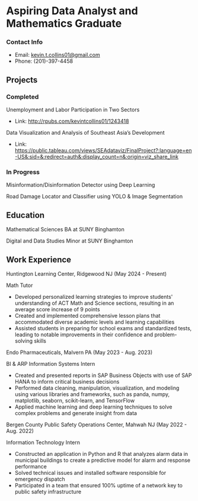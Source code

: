 # Aspiring Data Analyst and Mathematics Graduate

### Contact Info
- Email: kevin.t.collins01@gmail.com
- Phone: (201)-397-4458

## Projects
### Completed
Unemployment and Labor Participation in Two Sectors
- Link: http://rpubs.com/kevintcollins01/1243418

Data Visualization and Analysis of Southeast Asia’s Development
- Link: https://public.tableau.com/views/SEAdataviz/FinalProject?:language=en-US&:sid=&:redirect=auth&:display_count=n&:origin=viz_share_link

### In Progress
Misinformation/Disinformation Detector using Deep Learning

Road Damage Locator and Classifier using YOLO & Image Segmentation



## Education
Mathematical Sciences BA at SUNY Binghamton

Digital and Data Studies Minor at SUNY Binghamton


## Work Experience
Huntington Learning Center, Ridgewood NJ (May 2024 - Present)

Math Tutor
- Developed personalized learning strategies to improve students' understanding of ACT Math and Science sections, resulting in an average score increase of 9 points
- Created and implemented comprehensive lesson plans that accommodated diverse academic levels and learning capabilities
- Assisted students in preparing for school exams and standardized tests, leading to notable improvements in their confidence and problem-solving skills

Endo Pharmaceuticals, Malvern PA (May 2023 - Aug. 2023)

BI & ARP Information Systems Intern
- Created and presented reports in SAP Business Objects with use of SAP HANA to inform critical business decisions
- Performed data cleaning, manipulation, visualization, and modeling using various libraries and frameworks, such as panda, numpy, matplotlib, seaborn, scikit-learn, and TensorFlow
- Applied machine learning and deep learning techniques to solve complex problems and generate insight from data

Bergen County Public Safety Operations Center, Mahwah NJ (May 2022 - Aug. 2022)

Information Technology Intern
- Constructed an application in Python and R that analyzes alarm data in municipal buildings to create a predictive model for alarm and response performance
- Solved technical issues and installed software responsible for emergency dispatch
- Participated in a team that ensured 100% uptime of a network key to public safety infrastructure




<!--
**kevintcollins01/kevintcollins01** is a ✨ _special_ ✨ repository because its `README.md` (this file) appears on your GitHub profile.

Here are some ideas to get you started:

- 🔭 I’m currently working on ...
- 🌱 I’m currently learning ...
- 👯 I’m looking to collaborate on ...
- 🤔 I’m looking for help with ...
- 💬 Ask me about ...
- 📫 How to reach me: ...
- 😄 Pronouns: ...
- ⚡ Fun fact: ...
-->
